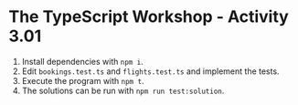 # The TypeScript Workshop - Activity 3.01

1. Install dependencies with `npm i`.
2. Edit `bookings.test.ts` and `flights.test.ts` and implement the tests.
3. Execute the program with `npm t`.
4. The solutions can be run with `npm run test:solution`.
